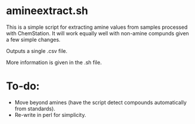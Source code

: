 # amineextract.sh

This is a simple script for extracting amine values from samples processed with ChemStation.
It will work equally well with non-amine compunds given a few simple changes.

Outputs a single .csv file.

More information is given in the .sh file.

# To-do:

* Move beyond amines (have the script detect compounds automatically from standards).
* Re-write in perl for simplicity.